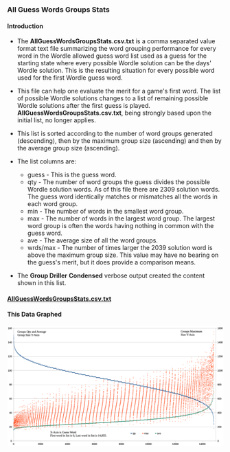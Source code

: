 ### All Guess Words Groups Stats

#### Introduction

* The **AllGuessWordsGroupsStats.csv.txt** is a comma separated value format text file summarizing the word grouping performance for every word in the Wordle allowed guess word list used as a guess for the starting state where every possible Wordle solution can be the days' Wordle solution. This is the resulting situation for every possible word used for the first Wordle guess word.

* This file can help one evaluate the merit for a game's first word. The list of possible Wordle solutions changes to a list of remaining possible Wordle solutions after the first guess is played. **AllGuessWordsGroupsStats.csv.txt**, being strongly based upon the initial list, no longer applies.  

* This list is sorted according to the number of word groups generated (descending), then by the maximum group size (ascending) and then by the average group size (ascending).

* The list columns are:
  * guess - This is the guess word.
  * qty   - The number of word groups the guess divides the possible Wordle solution words. As of this file there are 2309 solution words. The guess word identically matches or mismatches all the words in each word group.
  * min   - The number of words in the smallest word group.
  * max   - The number of words in the largest word group. The largest word group is often the words having nothing in common with the guess word.
  * ave   - The average size of all the word groups.
  * wrds/max    - The number of times larger the 2039 solution word is above the maximum group size. This value may have no bearing on the guess's merit, but it does provide a comparison means.
* The **Group Driller** **Condensed** verbose output created the content shown in this list.

#### [AllGuessWordsGroupsStats.csv.txt](AllGuessWordsGroupsStats.csv.txt)

#### This Data Graphed

!['All Guess Words Groups Graphed.png Image'](/InfoImages/GROUPS_AllGuessWordsGroupsGraphed.png)
